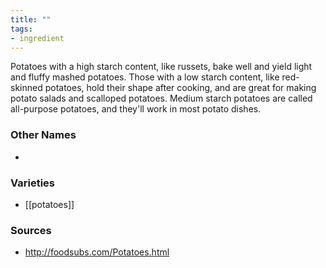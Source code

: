 ```yaml
---
title: ""
tags:
- ingredient
---
```

Potatoes with a high starch content, like russets, bake well and yield light and fluffy mashed potatoes. Those with a low starch content, like red-skinned potatoes, hold their shape after cooking, and are great for making potato salads and scalloped potatoes. Medium starch potatoes are called all-purpose potatoes, and they'll work in most potato dishes.

### Other Names

* 

### Varieties

* [[potatoes]]

### Sources
* http://foodsubs.com/Potatoes.html
